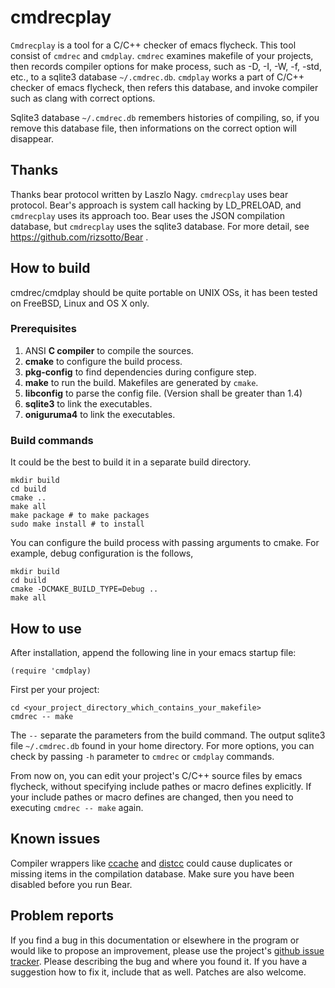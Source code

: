 cmdrecplay
==============

`Cmdrecplay` is a tool for a C/C++ checker of emacs flycheck.
This tool consist of `cmdrec` and `cmdplay`.
`cmdrec` examines makefile of your projects, then records compiler options for make
process, such as -D, -I, -W, -f, -std, etc., to a sqlite3 database `~/.cmdrec.db`.
`cmdplay` works a part of C/C++ checker of emacs flycheck, then refers this database,
and invoke compiler such as clang with correct options.

Sqlite3 database `~/.cmdrec.db` remembers histories of compiling, so, if you remove
this database file, then informations on the correct option will disappear.

Thanks
------

Thanks bear protocol written by Laszlo Nagy. `cmdrecplay` uses bear protocol.
Bear's approach is system call hacking by LD_PRELOAD,
and `cmdrecplay` uses its approach too.
Bear uses the JSON compilation database, but `cmdrecplay` uses the sqlite3 database.
For more detail, see https://github.com/rizsotto/Bear .

How to build
------------

cmdrec/cmdplay should be quite portable on UNIX OSs, it has been tested on FreeBSD,
Linux and OS X only.

### Prerequisites

1. ANSI **C compiler** to compile the sources.
2. **cmake** to configure the build process.
3. **pkg-config** to find dependencies during configure step.
4. **make** to run the build. Makefiles are generated by `cmake`.
5. **libconfig** to parse the config file. (Version shall be greater than 1.4)
6. **sqlite3** to link the executables.
6. **oniguruma4** to link the executables.

### Build commands

It could be the best to build it in a separate build directory.

    mkdir build
    cd build
    cmake ..
    make all
    make package # to make packages
    sudo make install # to install

You can configure the build process with passing arguments to cmake.
For example, debug configuration is the follows,

    mkdir build
    cd build
    cmake -DCMAKE_BUILD_TYPE=Debug ..
    make all


How to use
----------

After installation, append the following line in your emacs startup file:

    (require 'cmdplay)

First per your project:

    cd <your_project_directory_which_contains_your_makefile>
    cmdrec -- make

The `--` separate the parameters from the build command. The output sqlite3 file
`~/.cmdrec.db` found in your home directory.
For more options, you can check by passing `-h` parameter to `cmdrec` or `cmdplay` commands.

From now on, you can edit your project's C/C++ source files by emacs flycheck, without specifying include pathes or macro defines explicitly.
If your include pathes or macro defines are changed, then you need to executing `cmdrec -- make` again.

Known issues
------------

Compiler wrappers like [ccache][CCACHE] and [distcc][DISTCC] could cause
duplicates or missing items in the compilation database. Make sure you have
been disabled before you run Bear.

  [CCACHE]: http://ccache.samba.org/
  [DISTCC]: http://code.google.com/p/distcc/


Problem reports
---------------

If you find a bug in this documentation or elsewhere in the program or would
like to propose an improvement, please use the project's [github issue
tracker][ISSUES]. Please describing the bug and where you found it. If you
have a suggestion how to fix it, include that as well. Patches are also
welcome.

  [ISSUES]: https://github.com/rizsotto/Bear/issues

